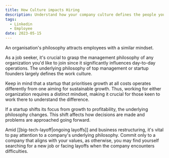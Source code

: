 ```yaml
---
title: How Culture impacts Hiring
description: Understand how your company culture defines the people you hire
tags:
  - Linkedin
  - Employee
date: 2023-05-15
---
```

An organisation's philosophy attracts employees with a similar mindset.

As a job seeker, it's crucial to grasp the management philosophy of any organization you'd like to join since it significantly influences day-to-day operations. The underlying philosophy of top management or startup founders largely defines the work culture.

Keep in mind that a startup that prioritises growth at all costs operates differently from one aiming for sustainable growth. Thus, working for either organization requires a distinct mindset, making it crucial for those keen to work there to understand the difference.

If a startup shifts its focus from growth to profitability, the underlying philosophy changes. This shift affects how decisions are made and problems are approached going forward.

Amid [[big-tech-layoff|ongoing layoffs]] and business restructuring, it's vital to pay attention to a company's underlying philosophy. Commit only to a company that aligns with your values, as otherwise, you may find yourself searching for a new job or facing layoffs when the company encounters difficulties.